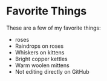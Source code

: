 # Favorite Things

These are a few of my favorite things:

- roses
- Raindrops on roses
- Whiskers on kittens
- Bright copper kettles
- Warm woolen mittens
- Not editing directly on GitHub
